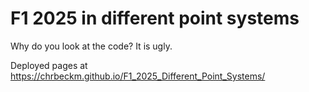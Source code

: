 # F1 2025 in different point systems

Why do you look at the code?
It is ugly.

Deployed pages at <https://chrbeckm.github.io/F1_2025_Different_Point_Systems/>
